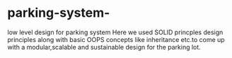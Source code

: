 # parking-system-
low level design for parking system
Here we used SOLID princples design principles along with basic OOPS concepts like inheritance etc.to come up with a modular,scalable and sustainable design for the parking lot.
